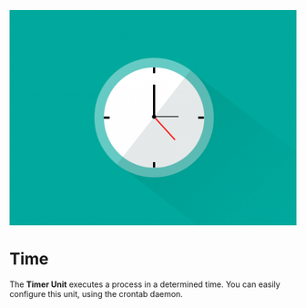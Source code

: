 <!-- 

	Bruno Mondelo Giaramita                                    
	mondelob14@gmail.com                                       
	isx48185462                                                
	Escola del Treball de Barcelona 2017-05-18
	
                                                                     -->

![header](header.png)

# Time

The **Timer Unit** executes a process in a determined time. You can
easily configure this unit, using the crontab daemon.


